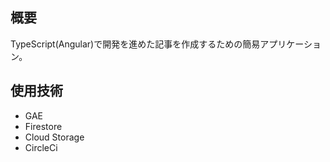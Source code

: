 ## 概要
TypeScript(Angular)で開発を進めた記事を作成するための簡易アプリケーション。

## 使用技術
- GAE
- Firestore
- Cloud Storage
- CircleCi
